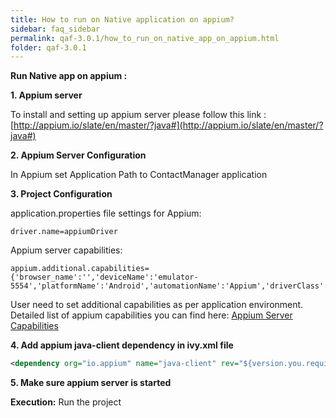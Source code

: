 ```yaml
---
title: How to run on Native application on appium?
sidebar: faq_sidebar
permalink: qaf-3.0.1/how_to_run_on_native_app_on_appium.html
folder: qaf-3.0.1
---
```


**Run Native app on appium :**

**1. Appium server**

To install and setting up appium server please follow this link : [http://appium.io/slate/en/master/?java#](http://appium.io/slate/en/master/?java#)
   
**2. Appium Server Configuration**

In Appium set Application Path to ContactManager application
   
**3. Project Configuration**

application.properties file settings for Appium:

```properties
driver.name=appiumDriver
```

Appium server capabilities:

```properties
appium.additional.capabilities= {'browser_name':'','deviceName':'emulator-5554','platformName':'Android','automationName':'Appium','driverClass':'io.appium.java_client.android.AndroidDriver'}
```

User need to set additional capabilities as per application environment. Detailed list of appium capabilities you can find here: [Appium Server Capabilities](http://appium.io/docs/en/2.0/guides/caps/)
   
**4. Add appium java-client dependency in ivy.xml file**

```xml
<dependency org="io.appium" name="java-client" rev="${version.you.require}"/>
```
   
**5. Make sure appium server is started**
 

**Execution:**
Run the project
